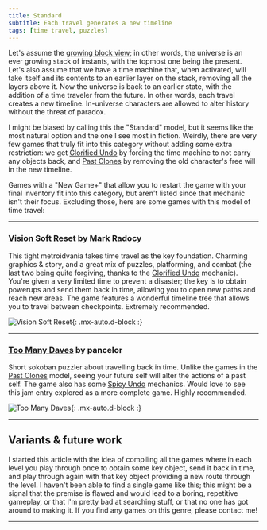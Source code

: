 ```yaml
---
title: Standard
subtitle: Each travel generates a new timeline
tags: [time travel, puzzles]
---
```


Let's assume the [growing block view](https://en.wikipedia.org/wiki/Growing_block_universe); in other words, the universe is an ever
growing stack of instants, with the topmost one being the present. Let's also assume that we have a time machine that, when activated,
will take itself and its contents to an earlier layer on the stack, removing all the layers above it. Now the universe is back to an
earlier state, with the addition of a time traveler from the future. In other words, each travel creates a new timeline. In-universe
characters are allowed to alter history without the threat of paradox. 

I might be biased by calling this the "Standard" model, but it
seems like the most natural option and the one I see most in fiction. Weirdly, there are very few games that truly fit into this
category without adding some extra restriction: we get [Glorified Undo](/time-genres/glorified-undo) by forcing the time machine to
not carry any objects back, and [Past Clones](/time-genres/past-clones) by removing the old character's free will in the new timeline.

Games with a "New Game+" that allow you to restart the game with your final inventory fit into this category, but aren't listed since
that mechanic isn't their focus. Excluding those, here are some games with this model of time travel:

-----

### [Vision Soft Reset](https://store.steampowered.com/app/1005450/Vision_Soft_Reset/) by Mark Radocy

This tight metroidvania takes time travel as the key foundation. Charming graphics & story, and a great mix of puzzles, platforming,
and combat (the last two being quite forgiving, thanks to the [Glorified Undo](/time-genres/glorified-undo) mechanic). You're given
a very limited time to prevent a disaster; the key is to obtain powerups and send them back in time, allowing you to open new paths
and reach new areas. The game features a wonderful timeline tree that allows you to travel between checkpoints. Extremely recommended.

![Vision Soft Reset](https://img.itch.zone/aW1hZ2UvMTIxMDEzLzE3NDQ0NzAucG5n/original/68W%2FUU.png){: .mx-auto.d-block :}

-----

### [Too Many Daves](https://pancelor.itch.io/too-many-daves-gmtk2021) by pancelor

Short sokoban puzzler about travelling back in time. Unlike the games in the [Past Clones](/time-genres/past-clones) model, seeing your
future self will alter the actions of a past self. The game also has some [Spicy Undo](/time-genres/spicy-undo) mechanics. Would love to
see this jam entry explored as a more complete game. Highly recommended.

![Too Many Daves](https://img.itch.zone/aW1nLzYyNTAxMzkuZ2lm/original/7Nl9OR.gif){: .mx-auto.d-block :}

-----

## Variants & future work

I started this article with the idea of compiling all the games where in each level you play through once to obtain some key object,
send it back in time, and play through again with that key object providing a new route through the level. I haven't been able to find
a single game like this; this might be a signal that the premise is flawed and would lead to a boring, repetitive gameplay, or that
I'm pretty bad at searching stuff, or that no one has got around to making it. If you find any games on this genre, please contact me!

-----
